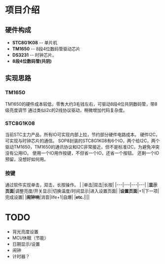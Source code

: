 # 项目介绍
## 硬件构成
- **STC8G1K08** -- 单片机
- **TM1650**  -- 8段4位数码管驱动芯片
- **DS3231**  -- 时钟芯片。
- **8段4位数码管(共阴)**

## 实现思路
### TM1650
TM1650的硬件成本较低，零售大约3毛钱左右，可驱动8段4位共阴数码管，带8级亮度调节
通过类似i2c的2线协议驱动，稍微增加代码复杂度。

### STC8G1K08
当前STC主力产品，所有IO可实现内部上拉，节约部分硬件电路成本。
硬件I2C，可实现与时钟芯片的通信。
SOP8封装的STC8G1K08有6个IO，两个给I2C，两个驱动TM1650，TM1650的通讯协议和I2C非常接近，但不是标准I2C，为避免冲突没有公用IO。
使用一个IO用作按键，不但省一个IO，还省一个按钮。
还剩一个IO预留，没想好如何用。

### 按键
通过软件实现单击，双击，长按操作。
| |单击|双击|长按|
|---|---|---|---|
|**显示页面**|调整亮度/开关显示|切换温度/时间显示|进入设置页面|
|**设置页面**|+1|下一项|完成设置|
|**闹钟响**|消音|life+1|自爆|
|**etc.**||||


# TODO
- 背光亮度设置
- MCU休眠（节能）
- 日期显示/设置
- 闹钟
- 计时器？
